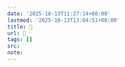 ```yaml
---
date: '2025-10-13T11:27:14+08:00'
lastmod: '2025-10-13T13:04:51+08:00'
title: 󰖚
url: 󰖚
tags: []
src:
note:
---
```

